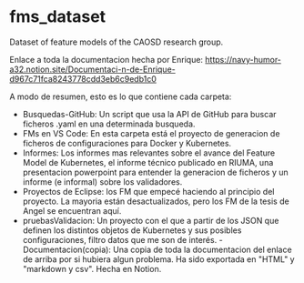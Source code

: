 # fms_dataset
Dataset of feature models of the CAOSD research group.

Enlace a toda la documentacion hecha por Enrique: https://navy-humor-a32.notion.site/Documentaci-n-de-Enrique-d967c71fca8243778cdd3eb6c9edb1c0

A modo de resumen, esto es lo que contiene cada carpeta:

- Busquedas-GitHub: Un script que usa la API de GitHub para buscar ficheros .yaml en una determinada busqueda.
- FMs en VS Code: En esta carpeta está el proyecto de generacion de ficheros de configuraciones para Docker y Kubernetes.
- Informes: Los informes mas relevantes sobre el avance del Feature Model de Kubernetes, el informe técnico publicado en RIUMA, una presentacion powerpoint para entender la generacion de ficheros y un informe (e informal) sobre los validadores.
- Proyectos de Eclipse: los FM que empecé haciendo al principio del proyecto. La mayoria están desactualizados, pero los FM de la tesis de Angel se encuentran aquí.
- pruebasValidacion: Un proyecto con el que a partir de los JSON que definen los distintos objetos de Kubernetes y sus posibles configuraciones, filtro datos que me son de interés.
-Documentacion(copia): Una copia de toda la documentacion del enlace de arriba por si hubiera algun problema. Ha sido exportada en "HTML" y "markdown y csv". Hecha en Notion.
